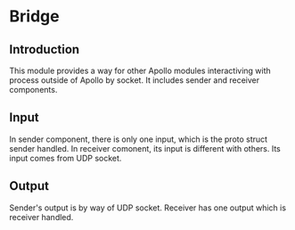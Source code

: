 # Bridge

## Introduction
  This module provides a way for other Apollo modules interactiving with process outside of Apollo by socket.
  It includes sender and receiver components.

## Input
  In sender component, there is only one input, which is the proto struct sender handled.
  In receiver comonent, its input is different with others. Its input comes from UDP socket.

## Output
  Sender's output is by way of UDP socket.
  Receiver has one output which is receiver handled.

